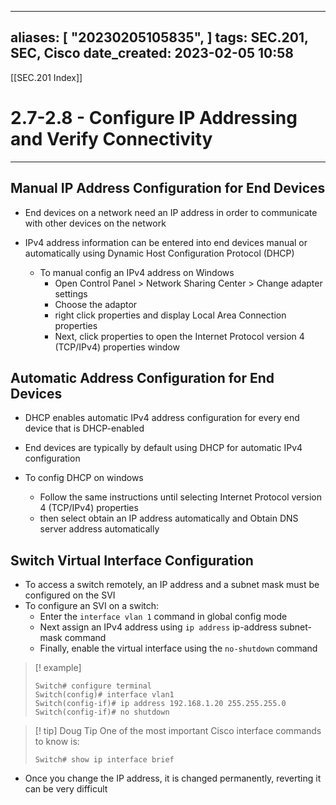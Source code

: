 
---
aliases: [ "20230205105835",  ]
tags: SEC.201, SEC, Cisco
date_created: 2023-02-05 10:58
---
[[SEC.201 Index]]
# 2.7-2.8 - Configure IP Addressing and Verify Connectivity
---
## Manual IP Address Configuration for End Devices
- End devices on a network need an IP address in order to communicate with other devices on the network

- IPv4 address information can be entered into end devices manual or automatically using Dynamic Host Configuration Protocol (DHCP)
	- To manual config an IPv4 address on Windows
		- Open Control Panel > Network Sharing Center > Change adapter settings
		- Choose the adaptor
		- right click properties and display Local Area Connection properties
		- Next, click properties to open the Internet Protocol version 4 (TCP/IPv4) properties window

## Automatic Address Configuration for End Devices
- DHCP enables automatic IPv4 address configuration for every end device that is DHCP-enabled
- End devices are typically by default using DHCP for automatic IPv4 configuration

- To config DHCP on windows
	- Follow the same instructions until selecting Internet Protocol version 4 (TCP/IPv4) properties
	- then select obtain an IP address automatically and Obtain DNS server address automatically

## Switch Virtual Interface Configuration
- To access a switch remotely, an IP address and a subnet mask must be configured on the SVI
- To configure an SVI on a switch:
	- Enter the `interface vlan 1` command in global config mode
	- Next assign an IPv4 address using `ip address` ip-address subnet-mask command
	- Finally, enable the virtual interface using the `no-shutdown` command

>[! example]
>```
>Switch# configure terminal
>Switch(config)# interface vlan1
>Switch(config-if)# ip address 192.168.1.20 255.255.255.0
>Switch(config-if)# no shutdown
>```

>[! tip] Doug Tip
>One of the most important Cisco interface commands to know is:
>```
>Switch# show ip interface brief
>```
- Once you change the IP address, it is changed permanently, reverting it can be very difficult